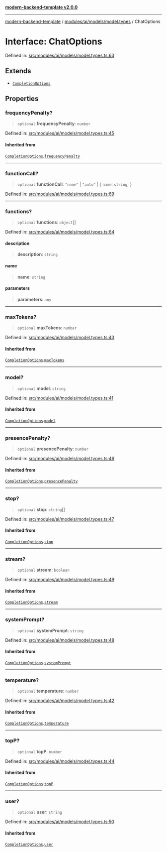 [**modern-backend-template v2.0.0**](../../../../../README.md)

***

[modern-backend-template](../../../../../modules.md) / [modules/ai/models/model.types](../README.md) / ChatOptions

# Interface: ChatOptions

Defined in: [src/modules/ai/models/model.types.ts:63](https://github.com/maemreyo/saas-4cus-nodejs/blob/1a77de11cd6eaefe66c31c7f5de281673fc25ce5/src/modules/ai/models/model.types.ts#L63)

## Extends

- [`CompletionOptions`](CompletionOptions.md)

## Properties

### frequencyPenalty?

> `optional` **frequencyPenalty**: `number`

Defined in: [src/modules/ai/models/model.types.ts:45](https://github.com/maemreyo/saas-4cus-nodejs/blob/1a77de11cd6eaefe66c31c7f5de281673fc25ce5/src/modules/ai/models/model.types.ts#L45)

#### Inherited from

[`CompletionOptions`](CompletionOptions.md).[`frequencyPenalty`](CompletionOptions.md#frequencypenalty)

***

### functionCall?

> `optional` **functionCall**: `"none"` \| `"auto"` \| \{ `name`: `string`; \}

Defined in: [src/modules/ai/models/model.types.ts:69](https://github.com/maemreyo/saas-4cus-nodejs/blob/1a77de11cd6eaefe66c31c7f5de281673fc25ce5/src/modules/ai/models/model.types.ts#L69)

***

### functions?

> `optional` **functions**: `object`[]

Defined in: [src/modules/ai/models/model.types.ts:64](https://github.com/maemreyo/saas-4cus-nodejs/blob/1a77de11cd6eaefe66c31c7f5de281673fc25ce5/src/modules/ai/models/model.types.ts#L64)

#### description

> **description**: `string`

#### name

> **name**: `string`

#### parameters

> **parameters**: `any`

***

### maxTokens?

> `optional` **maxTokens**: `number`

Defined in: [src/modules/ai/models/model.types.ts:43](https://github.com/maemreyo/saas-4cus-nodejs/blob/1a77de11cd6eaefe66c31c7f5de281673fc25ce5/src/modules/ai/models/model.types.ts#L43)

#### Inherited from

[`CompletionOptions`](CompletionOptions.md).[`maxTokens`](CompletionOptions.md#maxtokens)

***

### model?

> `optional` **model**: `string`

Defined in: [src/modules/ai/models/model.types.ts:41](https://github.com/maemreyo/saas-4cus-nodejs/blob/1a77de11cd6eaefe66c31c7f5de281673fc25ce5/src/modules/ai/models/model.types.ts#L41)

#### Inherited from

[`CompletionOptions`](CompletionOptions.md).[`model`](CompletionOptions.md#model)

***

### presencePenalty?

> `optional` **presencePenalty**: `number`

Defined in: [src/modules/ai/models/model.types.ts:46](https://github.com/maemreyo/saas-4cus-nodejs/blob/1a77de11cd6eaefe66c31c7f5de281673fc25ce5/src/modules/ai/models/model.types.ts#L46)

#### Inherited from

[`CompletionOptions`](CompletionOptions.md).[`presencePenalty`](CompletionOptions.md#presencepenalty)

***

### stop?

> `optional` **stop**: `string`[]

Defined in: [src/modules/ai/models/model.types.ts:47](https://github.com/maemreyo/saas-4cus-nodejs/blob/1a77de11cd6eaefe66c31c7f5de281673fc25ce5/src/modules/ai/models/model.types.ts#L47)

#### Inherited from

[`CompletionOptions`](CompletionOptions.md).[`stop`](CompletionOptions.md#stop)

***

### stream?

> `optional` **stream**: `boolean`

Defined in: [src/modules/ai/models/model.types.ts:49](https://github.com/maemreyo/saas-4cus-nodejs/blob/1a77de11cd6eaefe66c31c7f5de281673fc25ce5/src/modules/ai/models/model.types.ts#L49)

#### Inherited from

[`CompletionOptions`](CompletionOptions.md).[`stream`](CompletionOptions.md#stream)

***

### systemPrompt?

> `optional` **systemPrompt**: `string`

Defined in: [src/modules/ai/models/model.types.ts:48](https://github.com/maemreyo/saas-4cus-nodejs/blob/1a77de11cd6eaefe66c31c7f5de281673fc25ce5/src/modules/ai/models/model.types.ts#L48)

#### Inherited from

[`CompletionOptions`](CompletionOptions.md).[`systemPrompt`](CompletionOptions.md#systemprompt)

***

### temperature?

> `optional` **temperature**: `number`

Defined in: [src/modules/ai/models/model.types.ts:42](https://github.com/maemreyo/saas-4cus-nodejs/blob/1a77de11cd6eaefe66c31c7f5de281673fc25ce5/src/modules/ai/models/model.types.ts#L42)

#### Inherited from

[`CompletionOptions`](CompletionOptions.md).[`temperature`](CompletionOptions.md#temperature)

***

### topP?

> `optional` **topP**: `number`

Defined in: [src/modules/ai/models/model.types.ts:44](https://github.com/maemreyo/saas-4cus-nodejs/blob/1a77de11cd6eaefe66c31c7f5de281673fc25ce5/src/modules/ai/models/model.types.ts#L44)

#### Inherited from

[`CompletionOptions`](CompletionOptions.md).[`topP`](CompletionOptions.md#topp)

***

### user?

> `optional` **user**: `string`

Defined in: [src/modules/ai/models/model.types.ts:50](https://github.com/maemreyo/saas-4cus-nodejs/blob/1a77de11cd6eaefe66c31c7f5de281673fc25ce5/src/modules/ai/models/model.types.ts#L50)

#### Inherited from

[`CompletionOptions`](CompletionOptions.md).[`user`](CompletionOptions.md#user)
